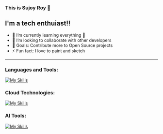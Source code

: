 ### This is Sujoy Roy 👋

## I'm a tech enthuiast!!

- 🌱 I’m currently learning everything 🤣
- 🔭 I’m looking to collaborate with other developers
- 🥅 Goals: Contribute more to Open Source projects
- ⚡ Fun fact: I love to paint and sketch

---

### Languages and Tools:
[![My Skills](https://skillicons.dev/icons?i=java,py,ansible,git,github,gitlab,bitbucket,anaconda,vim,linux,redhat,vscode,figma&theme=dark)](https://skillicons.dev)

### Cloud Technologies:
[![My Skills](https://skillicons.dev/icons?i=aws,azure,docker,kubernetes,terraform&theme=dark)](https://skillicons.dev)

### AI Tools:
[![My Skills](https://skillicons.dev/icons?i=tensorflow,pytorch,py&theme=dark)](https://skillicons.dev)

<br />
<br />

